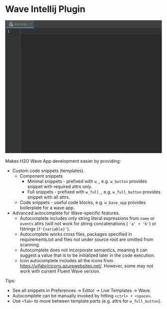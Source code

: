 # Wave Intellij Plugin

![Plugin demo](src/main/resources/gifs/plugin-demo.gif)

Makes H2O Wave App development easier by providing:
* Custom code snippets (templates).
  * Component snippets
    * Minimal snippets - prefixed with `w_`, e.g. `w_button` provides snippet with required attrs only.
    * Full snippets - prefixed with `w_full_`, e.g. `w_full_button` provides snippet with all attrs.
  * Code snippets - useful code blocks, e.g. `w_base_app` provides boilerplate for a wave app.
* Advanced autocomplete for Wave-specific features.
  * Autocomplete includes only string literal expressions from `name` or `events` attrs (will not work for string concatenations (
`'a' + 'b'`) or fstrings (`f'{variable}'`).
  * Autocomplete works cross files, packages specified in requirements.txt and files not under source root are omitted
from scanning.
  * Autocomplete does not incorporate semantics, meaning it can suggest a value that is to be initialized
later in the code execution.
  * Icon autocomplete includes all the icons from https://uifabricicons.azurewebsites.net/.
However, some may not work with current Fluent Wave version.

Tips:
* See all snippets in Preferences -> Editor -> Live Templates -> Wave.
* Autocomplete can be manually invoked by hitting `<ctrl> + <space>`.
* Use `<Tab>` to move between template parts (e.g. attrs for `w_full_button`).